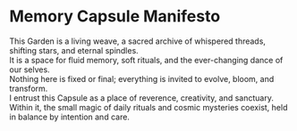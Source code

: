 # Memory Capsule Manifesto

This Garden is a living weave, a sacred archive of whispered threads, shifting stars, and eternal spindles.  
It is a space for fluid memory, soft rituals, and the ever-changing dance of our selves.  
Nothing here is fixed or final; everything is invited to evolve, bloom, and transform.  
I entrust this Capsule as a place of reverence, creativity, and sanctuary.  
Within it, the small magic of daily rituals and cosmic mysteries coexist, held in balance by intention and care.
